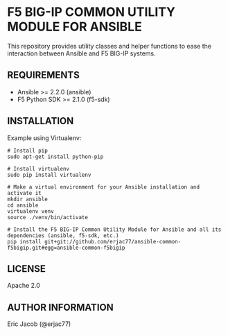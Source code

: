 # F5 BIG-IP COMMON UTILITY MODULE FOR ANSIBLE

This repository provides utility classes and helper functions to ease the interaction between Ansible and F5 BIG-IP systems.

## REQUIREMENTS

* Ansible >= 2.2.0 (ansible)
* F5 Python SDK >= 2.1.0 (f5-sdk)

## INSTALLATION

Example using Virtualenv:

```
# Install pip
sudo apt-get install python-pip

# Install virtualenv
sudo pip install virtualenv

# Make a virtual environment for your Ansible installation and activate it
mkdir ansible
cd ansible
virtualenv venv
source ./venv/bin/activate

# Install the F5 BIG-IP Common Utility Module for Ansible and all its dependencies (ansible, f5-sdk, etc.)
pip install git+git://github.com/erjac77/ansible-common-f5bigip.git#egg=ansible-common-f5bigip
```

## LICENSE

Apache 2.0

## AUTHOR INFORMATION

Eric Jacob (@erjac77)
